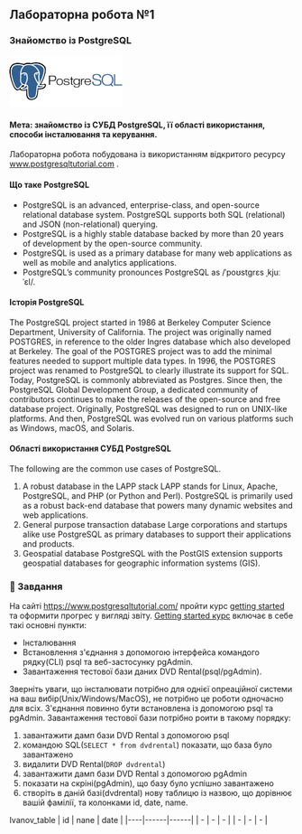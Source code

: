## Лабораторна робота №1
### Знайомство із PostgreSQL
<img src='../img/logo.png' width=200/>

#### Мета: знайомство із СУБД PostgreSQL, її області використання, способи інсталювання та керування.
Лабораторна робота побудована із використанням відкритого ресурсу www.postgresqltutorial.com .

#### Що таке PostgreSQL
* PostgreSQL is an advanced, enterprise-class, and open-source relational database system. PostgreSQL supports both SQL (relational) and JSON (non-relational) querying.
* PostgreSQL is a highly stable database backed by more than 20 years of development by the open-source community.
* PostgreSQL is used as a primary database for many web applications as well as mobile and analytics applications.
* PostgreSQL’s community pronounces PostgreSQL as /ˈpoʊstɡrɛs ˌkjuː ˈɛl/.

#### Історія PostgreSQL
The PostgreSQL project started in 1986 at Berkeley Computer Science Department, University of California. The project was originally named POSTGRES, in reference to the older Ingres database which also developed at Berkeley. The goal of the POSTGRES project was to add the minimal features needed to support multiple data types. In 1996, the POSTGRES project was renamed to PostgreSQL to clearly illustrate its support for SQL. Today, PostgreSQL is commonly abbreviated as Postgres. Since then, the PostgreSQL Global Development Group, a dedicated community of contributors continues to make the releases of the open-source and free database project. Originally, PostgreSQL was designed to run on UNIX-like platforms. And then, PostgreSQL was evolved run on various platforms such as Windows, macOS, and Solaris.

#### Області використання СУБД PostgreSQL
The following are the common use cases of PostgreSQL.
1. A robust database in the LAPP stack
LAPP stands for Linux, Apache, PostgreSQL, and PHP (or Python and Perl). PostgreSQL is primarily used as a robust back-end database that powers many dynamic websites and web applications.
2. General purpose transaction database
Large corporations and startups alike use PostgreSQL as primary databases to support their applications and products.
3.  Geospatial database
PostgreSQL with the PostGIS extension supports geospatial databases for geographic information systems (GIS).

### 🎯 Завдання
На сайті https://www.postgresqltutorial.com/ пройти курс [getting started](https://www.postgresqltutorial.com/postgresql-getting-started) та  оформити прогрес у вигляді звіту.
[Getting started курс](https://www.postgresqltutorial.com/postgresql-getting-started) включає в себе такі основні пункти: 
- Інсталювання
- Встановлення з'єднання з допомогою інтерфейса командого рядку(CLI) psql та веб-застосунку pgAdmin.
- Завантаження тестової бази даних DVD Rental(psql/pgAdmin).

Зверніть уваги, що інсталювати потрібно для однієї опреаційної системи на ваш вибір(Unix/Windows/MacOS), не потрібно це роботи одночасно для всіх. З'єднання повинно бути встановлена із допомогою psql та pgAdmin. Завантаження тестової бази потрібно роити в такому порядку:
1. завантажити дамп бази DVD Rental з допомогою psql
2. командою SQL(`SELECT * from dvdrental`) показати, що база було завантажено
3. видалити DVD Rental(`DROP dvdrental`)
4. завантажити дамп бази DVD Rental з допомогою pgAdmin
5. показати на скріні(pgAdmin), що базу було успішно завантажено
6. створіть в даній базі(dvdrental) нову таблицю із назвою, що дорівнює вашій фамілії, та колонками id, date, name.

Ivanov_table
| id | nane | date |
|----|------|------|
| -  |  -   |   -  |
| -  |  -   |   -  |
